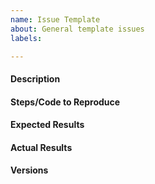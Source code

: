 ```yaml
---
name: Issue Template
about: General template issues
labels: 

---
```


<!--
Please file an issue for bug reports (label as `bug`), usage questions (label as `question`), feature requests (label as `feature request`), to notify us about upcoming contributions and any other topic that you think may be important discussing with us.
-->

<!-- Instructions For Filing a Bug: https://github.com/automl/SMAC3/blob/master/CONTRIBUTING.md -->

#### Description
<!-- Describe what you wanted to do -->

#### Steps/Code to Reproduce
<!--
Please provide us with code to reproduce your issue. If the code is too long, feel free to put it in a public gist and link
it in the issue: https://gist.github.com
-->

#### Expected Results
<!-- Please paste or describe the expected results.-->

#### Actual Results
<!-- Please paste or specifically describe the actual output or traceback. -->

#### Versions
<!--
Please run the following snippet and paste the output below.
`import smac; print(smac.__version__)`
-->

<!-- Thanks for contributing! -->
